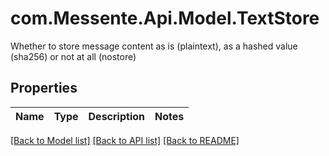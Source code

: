 # com.Messente.Api.Model.TextStore
Whether to store message content as is (plaintext), as a hashed value (sha256) or not at all (nostore)

## Properties

Name | Type | Description | Notes
------------ | ------------- | ------------- | -------------

[[Back to Model list]](../README.md#documentation-for-models) [[Back to API list]](../README.md#documentation-for-api-endpoints) [[Back to README]](../README.md)

